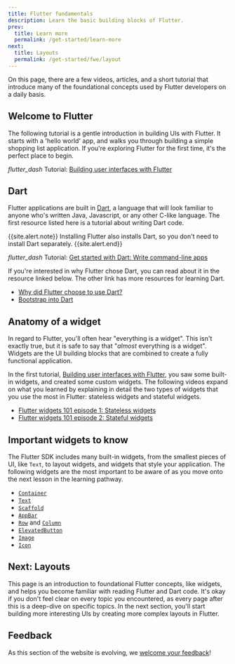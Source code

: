 ```yaml
---
title: Flutter fundamentals
description: Learn the basic building blocks of Flutter.
prev:
  title: Learn more
  permalink: /get-started/learn-more
next:
  title: Layouts
  permalink: /get-started/fwe/layout
---
```


On this page, there are a few videos,
articles, and a short tutorial that introduce many
of the foundational concepts used by 
Flutter developers on a daily basis.

## Welcome to Flutter

The following tutorial is a gentle introduction
in building UIs with Flutter.
It starts with a 'hello world' app,
and walks you through building a simple
shopping list application.
If you're exploring Flutter for the first time, it's
the perfect place to begin.

<i class="material-symbols" aria-hidden="true">flutter_dash</i>
Tutorial: [Building user interfaces with Flutter][]

## Dart

Flutter applications are built in [Dart][],
a language that will look familiar
to anyone who's written Java, Javascript,
or any other C-like language. The first
resource listed here is a tutorial about writing Dart code.  

{{site.alert.note}}
  Installing Flutter also installs Dart,
  so you don't need to install Dart separately.
{{site.alert.end}}

<i class="material-symbols" aria-hidden="true">flutter_dash</i>
Tutorial: [Get started with Dart: Write command-line apps][]

If you're interested in why Flutter chose Dart, 
you can read about it in the resource linked below. 
The other link has more resources for learning Dart.

* [Why did Flutter choose to use Dart?][]
* [Bootstrap into Dart][]

## Anatomy of a widget

In regard to Flutter, you'll often hear
"everything is a widget". This isn't
exactly true, but it is safe to say that
"_almost_ everything is a widget".
Widgets are the UI building blocks that
are combined to create a fully
functional application.

In the first tutorial,
[Building user interfaces with Flutter][],
you saw some built-in widgets,
and created some custom widgets.
The following videos expand
on what you learned by explaining in detail
the two types of widgets that you use the
most in Flutter: stateless widgets and stateful widgets.

* [Flutter widgets 101 episode 1: Stateless widgets][]
* [Flutter widgets 101 episode 2: Stateful widgets][]

## Important widgets to know

The Flutter SDK includes many built-in widgets,
from the smallest pieces of UI, like `Text`,
to layout widgets, and widgets that style
your application. The following widgets are
the most important to be aware of as you move onto the
next lesson in the learning pathway.

* [`Container`][]
* [`Text`][]
* [`Scaffold`][]
* [`AppBar`][]
* [`Row`][] and [`Column`][]
* [`ElevatedButton`][]
* [`Image`][]
* [`Icon`][]

## Next: Layouts

This page is an introduction to foundational
Flutter concepts, like widgets,
and helps you become familiar with reading
Flutter and Dart code. It's okay if you don't
feel clear on every topic you encountered, as every page after
this is a deep-dive on specific topics.
In the next section, you'll start building more
interesting UIs by creating more complex layouts in Flutter.

[Building user interfaces with Flutter]:{{site.url}}/ui
[Bootstrap into Dart]: {{site.url}}/resources/bootstrap-into-dart
[Dart]: {{site.dart-site}}
[Flutter widgets 101 episode 1: Stateless widgets]: {{site.youtube-site}}/watch?v=wE7khGHVkYY
[Flutter widgets 101 episode 2: Stateful widgets]: {{site.youtube-site}}/watch?v=AqCMFXEmf3w
[Get started with Dart: Write command-line apps]: {{site.dart-site}}/tutorials/server/cmdline
[Why did Flutter choose to use Dart?]: {{site.url}}/resources/faq#why-did-flutter-choose-to-use-dart

[`AppBar`]: {{site.api}}/flutter/material/AppBar-class.html
[`Column`]: {{site.api}}/flutter/widgets/Column-class.html
[`Container`]: {{site.api}}/flutter/widgets/Container-class.html
[`ElevatedButton`]: {{site.api}}/flutter/material/ElevatedButton-class.html
[`Icon`]: {{site.api}}/flutter/widgets/Icon-class.html
[`Image`]: {{site.api}}/flutter/widgets/Image-class.html
[`Row`]: {{site.api}}/flutter/widgets/Row-class.html
[`Scaffold`]: {{site.api}}/flutter/material/Scaffold-class.html
[`Text`]: {{site.api}}/flutter/widgets/Text-class.html

## Feedback

As this section of the website is evolving, 
we [welcome your feedback][]!

[welcome your feedback]: {{site.url}}/get-started/fwe

